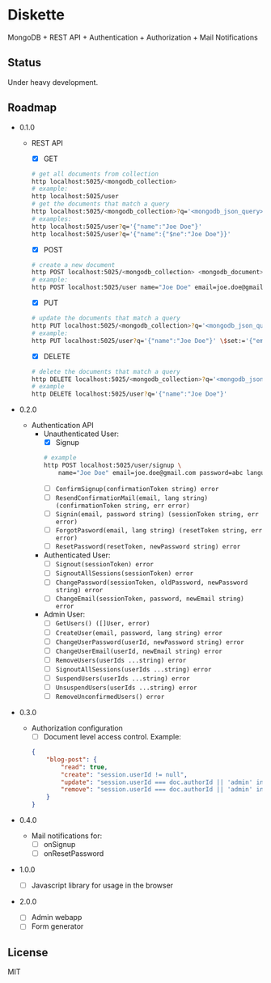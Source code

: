 # Diskette

MongoDB + REST API + Authentication + Authorization + Mail Notifications

## Status

Under heavy development.

## Roadmap

- 0.1.0
    - REST API
        - [x] GET
        ```bash
        # get all documents from collection
        http localhost:5025/<mongodb_collection>
        # example:
        http localhost:5025/user
        # get the documents that match a query
        http localhost:5025/<mongodb_collection>?q='<mongodb_json_query>'
        # examples:
        http localhost:5025/user?q='{"name":"Joe Doe"}'
        http localhost:5025/user?q='{"name":{"$ne":"Joe Doe"}}'
        ```

        - [x] POST
        ```bash
        # create a new document
        http POST localhost:5025/<mongodb_collection> <mongodb_document>
        # example:
        http POST localhost:5025/user name="Joe Doe" email=joe.doe@gmail.com
        ```

        - [x] PUT
        ```bash
        # update the documents that match a query
        http PUT localhost:5025/<mongodb_collection>?q='<mongodb_json_query>' <mongodb_update>
        # example:
        http PUT localhost:5025/user?q='{"name":"Joe Doe"}' \$set:='{"email":"jdoe@gmail.com"}'
        ```

        - [x] DELETE
        ```bash
        # delete the documents that match a query
        http DELETE localhost:5025/<mongodb_collection>?q='<mongodb_json_query>'
        # example
        http DELETE localhost:5025/user?q='{"name":"Joe Doe"}'
        ```

- 0.2.0
    - Authentication API
        - Unauthenticated User:
            - [x] Signup
            ```bash
            # example
            http POST localhost:5025/user/signup \
                name="Joe Doe" email=joe.doe@gmail.com password=abc language=en
            ```
            - [ ] `ConfirmSignup(confirmationToken string) error`
            - [ ] `ResendConfirmationMail(email, lang string) (confirmationToken string, err error)`
            - [ ] `Signin(email, password string) (sessionToken string, err error)`
            - [ ] `ForgotPasword(email, lang string) (resetToken string, err error)`
            - [ ] `ResetPassword(resetToken, newPassword string) error`
        - Authenticated User:
            - [ ] `Signout(sessionToken) error`
            - [ ] `SignoutAllSessions(sessionToken) error`
            - [ ] `ChangePassword(sessionToken, oldPassword, newPassword string) error`
            - [ ] `ChangeEmail(sessionToken, password, newEmail string) error`
        - Admin User:
            - [ ] `GetUsers() ([]User, error)`
            - [ ] `CreateUser(email, password, lang string) error`
            - [ ] `ChangeUserPassword(userId, newPassword string) error`
            - [ ] `ChangeUserEmail(userId, newEmail string) error`
            - [ ] `RemoveUsers(userIds ...string) error`
            - [ ] `SignoutAllSessions(userIds ...string) error`
            - [ ] `SuspendUsers(userIds ...string) error`
            - [ ] `UnsuspendUsers(userIds ...string) error`
            - [ ] `RemoveUnconfirmedUsers() error`

- 0.3.0
    - Authorization configuration
        - [ ] Document level access control. Example:
        ```json
        {
            "blog-post": {
                "read": true,
                "create": "session.userId != null",
                "update": "session.userId === doc.authorId || 'admin' in session.userRoles",
                "remove": "session.userId === doc.authorId || 'admin' in session.userRoles"
            }
        }
        ```

- 0.4.0
    - Mail notifications for:
        - [ ] onSignup
        - [ ] onResetPassword

- 1.0.0
    - [ ] Javascript library for usage in the browser

- 2.0.0
    - [ ] Admin webapp
    - [ ] Form generator

## License

MIT
